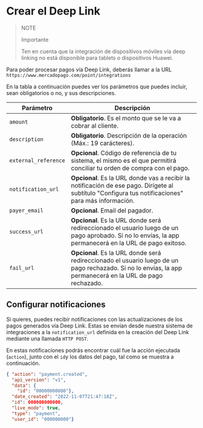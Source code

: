 # Crear el Deep Link

> NOTE
>
> Importante
>
> Ten en cuenta que la integración de dispositivos móviles vía deep linking no está disponible para tablets o dispositivos Huawei.


Para poder procesar pagos vía Deep Link, deberás llamar a la URL `https://www.mercadopago.com/point/integrations`

En la tabla a continuación puedes ver los parámetros que puedes incluir, sean obligatorios o no, y sus descripciones.

| Parámetro | Descripción |
|---|---|
| `amount` | **Obligatorio**. Es el monto que se le va a cobrar al cliente. |
| `description` | **Obligatorio**. Descripción de la operación (Máx.: 19 carácteres). |
| `external_reference` | **Opcional**. Código de referencia de tu sistema, el mismo es el que permitirá conciliar tu orden de compra con el pago. |
| `notification_url` | **Opcional**. Es la URL donde vas a recibir la notificación de ese pago. Dirígete al subtítulo "Configura tus notificaciones" para más información. |
| `payer_email` | **Opcional**. Email del pagador. |
| `success_url` | **Opcional**. Es la URL donde será redireccionado el usuario luego de un pago aprobado. Si no lo envías, la app permanecerá en la URL de pago exitoso. |
| `fail_url` | **Opcional**. Es la URL donde será redireccionado el usuario luego de un pago rechazado. Si no lo envías, la app permanecerá en la URL de pago rechazado. |

## Configurar notificaciones

Si quieres, puedes recibir notificaciones con las actualizaciones de los pagos generados vía Deep Link. Estas se envían desde nuestra sistema de integraciones a la `notification_url` definida en la creación del Deep Link mediante una llamada `HTTP POST`.  

En estas notificaciones podrás encontrar cuál fue la acción ejecutada (`action`), junto con el `id`y los datos del pago, tal como se muestra a continuación.

```json
{ "action": "payment.created",
  "api_version": "v1",
  "data": {
    "id": "00000000000"},
  "date_created": "2022-11-07T21:47:18Z",
  "id": 000000000000,
  "live_mode": true,
  "type": "payment",
  "user_id": "000000000"}
```